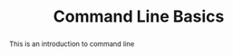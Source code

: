 ---
layout: lesson
structurehead: CommandLine
group: databasics
title: "Command Line Basics"
abstract: This is an introduction to command line
permalink: /lessons/databasics/commandline
---